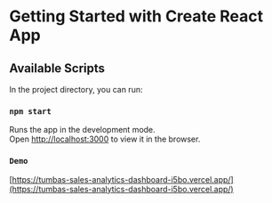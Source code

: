 # Getting Started with Create React App

## Available Scripts

In the project directory, you can run:

### `npm start`

Runs the app in the development mode.\
Open [http://localhost:3000](http://localhost:3000) to view it in the browser.

### `Demo`
[https://tumbas-sales-analytics-dashboard-i5bo.vercel.app/](https://tumbas-sales-analytics-dashboard-i5bo.vercel.app/)